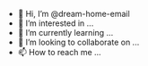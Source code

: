 - 👋 Hi, I’m @dream-home-email
- 👀 I’m interested in ...
- 🌱 I’m currently learning ...
- 💞️ I’m looking to collaborate on ...
- 📫 How to reach me ...

<!---
dream-home-email/dream-home-email is a ✨ special ✨ repository because its `README.md` (this file) appears on your GitHub profile.
You can click the Preview link to take a look at your changes.
--->
